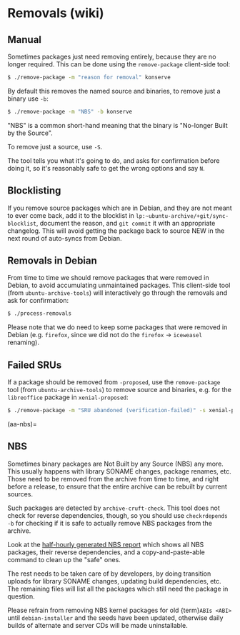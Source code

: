 # Removals (wiki)

## Manual

Sometimes packages just need removing entirely, because they are no longer
required. This can be done using the `remove-package` client-side tool:

```bash
$ ./remove-package -m "reason for removal" konserve
```

By default this removes the named source and binaries, to remove just a binary
use `-b`:

```bash
$ ./remove-package -m "NBS" -b konserve
```

"NBS" is a common short-hand meaning that the binary is "No-longer Built by the
Source".

To remove just a source, use `-S`.

The tool tells you what it's going to do, and asks for confirmation before
doing it, so it's reasonably safe to get the wrong options and say `N`.


## Blocklisting

If you remove source packages which are in Debian, and they are not meant to
ever come back, add it to the blocklist in
`lp:~ubuntu-archive/+git/sync-blocklist`, document the reason, and
`git commit` it with an appropriate changelog. This will avoid getting the
package back to source NEW in the next round of auto-syncs from Debian.


## Removals in Debian

From time to time we should remove packages that were removed in Debian, to
avoid accumulating unmaintained packages. This client-side tool (from
`ubuntu-archive-tools`) will interactively go through the removals and ask for
confirmation:

```bash
$ ./process-removals
```

Please note that we do need to keep some packages that were removed in Debian
(e.g. `firefox`, since we did not do the `firefox` -> `iceweasel` renaming).

## Failed SRUs

If a package should be removed from `-proposed`, use the `remove-package` tool
(from `ubuntu-archive-tools`) to remove source and binaries, e.g. for the
`libreoffice` package in `xenial-proposed`:

```bash
$ ./remove-package -m "SRU abandoned (verification-failed)" -s xenial-proposed libreoffice
```

(aa-nbs)=
## NBS

Sometimes binary packages are Not Built by any Source (NBS) any more. This
usually happens with library SONAME changes, package renames, etc. Those need
to be removed from the archive from time to time, and right before a release,
to ensure that the entire archive can be rebuilt by current sources.

Such packages are detected by `archive-cruft-check`. This tool does not check
for reverse dependencies, though, so you should use `checkrdepends -b` for
checking if it is safe to actually remove NBS packages from the archive.

Look at the
[half-hourly generated NBS report](https://ubuntu-archive-team.ubuntu.com/nbs.html)
which shows all NBS packages, their reverse dependencies, and a
copy-and-paste-able command to clean up the "safe" ones.

The rest needs to be taken care of by developers, by doing transition uploads
for library SONAME changes, updating build dependencies, etc. The remaining
files will list all the packages which still need the package in question.

Please refrain from removing NBS kernel packages for old {term}`ABIs <ABI>`
until `debian-installer` and the seeds have been updated, otherwise daily
builds of alternate and server CDs will be made uninstallable.
